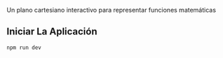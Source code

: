 Un plano cartesiano interactivo para representar funciones matemáticas

## Iniciar La Aplicación

```bash
npm run dev
```

